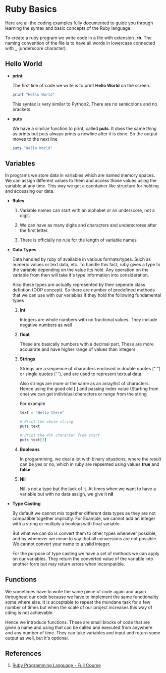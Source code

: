 # Ruby Basics

Here are all the coding examples fully documented to guide you through learning the syntax and basic concepts of the Ruby language.

To create a ruby program we write code in a file with extension **.rb**. The naming convention of the file is to have all words in lowercase connected with **\_** (underscore character).

## Hello World

- **print**

  The first line of code we write is to print **Hello World** on the screen.

  ```rb
  print "Hello World"
  ```

  This syntax is very similar to Python2. There are no semicolons and no brackets.

- **puts**

  We have a similiar function to print, called **puts**. It does the same thing as prints but puts always prints a newline after it is done. So the output moves to the next line

  ```rb
  puts "Hello World"
  ```

## Variables

In programs we store data in variables which are named memory spaces. We can assign different values to them and access those values using the variable at any time. This way we get a caontainer like structure for holding and accessing our data.

- **Rules**

  1. Variable names can start with an alphabet or an underscore, not a digit.

  2. We can have as many digits and characters and underscrores after the first letter.

  3. There is officially no rule for the length of variable names

- **Data Types**

  Data handled by ruby of available in various formats/types. Such as numeric values or text data, etc. To handle this fact, ruby gives a type to the variable depending on the value it;s hold. Any operation on the variable from then will take it's type information into consideration.

  Also these types are actually represented by their seperate class defintion (OOP concept). So there are number of predefined methods that we can use with our variables if they hold the following fundamental types

  1. **int**

     Integers are whole numbers with no fractional values. They include negative numbers as well

  2. **float**

     These are basically numbers with a decimal part. These are more accuarate and have higher range of values than integers

  3. **Strings**

     Strings are a sequence of characters enclosed in double quotes (" ") or single quotes (' '), and are used to represent textual data.

     Also strings are more or the same as an array/list of characters. Hence using the good old [ ] and passing index value (Starting from one) we can get individual characters or range from the string

     For example

     ```rb
     text = "Hello there"

     # Print the whole string
     puts text

     # Print the 4th character from start
     puts text[3]
     ```

  4. **Booleans**

     In progarmming, we deal a lot with binary situations, where the result can be yes or no, which in ruby are repsented using values **true** and **false**

  5. **Nil**

     Nil is not a type but the lack of it. At times when we want to have a variable but with no data assign, we give it **nil**

- **Type Casting**

  By default we cannot mix together different data types as they are not compatible together implicitly. For Example, we cannot add an integer with a string or multiply a boolean with float variable.

  But what we can do is convert them to other types whenever possible, and by whenever we mean to say that all conversions are not possible. We cannot convert your name to a valid integer.

  For the purpose of type casting we have a set of methods we can apply on our variables. They return the converted value of the variable into another form but may return errors when incompatible.

## Functions

We sometimes have to write the same piece of code again and again throughout our code because we have to implement the same functionality some where else. It is acceptable to repeat the mundane task for a few number of times but when the scale of our project increases this way of cding is not achievable.

Hence we introduce functions. These are small blocks of code that are given a name and using that can be called and executed from anywhere and any number of time. They can take variables and input and return some output as well, but it's optional.

## References

1. [Ruby Programming Language - Full Course](https://www.youtube.com/watch?v=t_ispmWmdjY)
